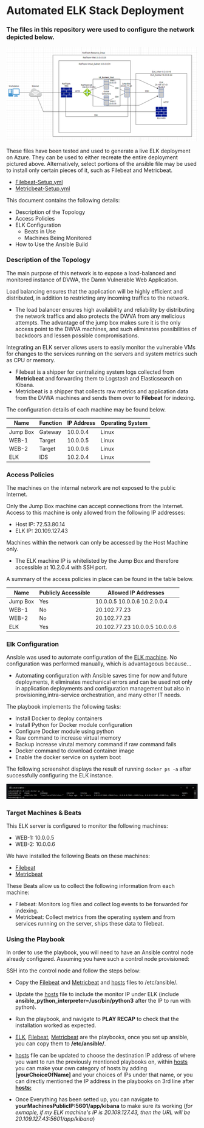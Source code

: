 # Automated ELK Stack Deployment


### The files in this repository were used to configure the network depicted below.

![ELK Network Full Diagram](https://github.com/SimonZhang0122/CyberSecurity-Projects/blob/1df55059afeec943886ad88013bad61ab30ab8c9/ELK%20Network%20Map.png)

These files have been tested and used to generate a live ELK deployment on Azure. They can be used to either recreate the entire deployment pictured above. Alternatively, select portions of the ansible file may be used to install only certain pieces of it, such as Filebeat and Metricbeat.

  - [Filebeat-Setup.yml](https://github.com/SimonZhang0122/CyberSecurity-Projects/blob/9f7ea64a036eec7b0ab1b017842756e2bae28c67/Automated%20ELK%20Deployment/Filebeat-Playbook.yml)
  - [Metricbeat-Setup.yml](https://github.com/SimonZhang0122/CyberSecurity-Projects/blob/947c695a95dfec9401b6dad72a6c29df30d1c938/Automated%20ELK%20Deployment/Metricbeat-Setup.yml)

This document contains the following details:
- Description of the Topology
- Access Policies
- ELK Configuration
  - Beats in Use
  - Machines Being Monitored
- How to Use the Ansible Build


### Description of the Topology

The main purpose of this network is to expose a load-balanced and monitored instance of DVWA, the Damn Vulnerable Web Application.

Load balancing ensures that the application will be highly efficient and distributed, in addition to restricting any incoming traffics to the network.
- The load balancer ensures high availability and reliability by distributing the network traffics and also protects the DWVA from any melicious attempts. The advantage of the jump box makes sure it is the only access point to the DWVA machines, and such eliminates possibilities of backdoors and lessen possible compromisations.

Integrating an ELK server allows users to easily monitor the vulnerable VMs for changes to the services running on the servers and system metrics such as CPU or memory.
- Filebeat is a shipper for centralizing system logs collected from __Metricbeat__ and forwarding them to Logstash and Elasticsearch on Kibana.
- Metricbeat is a shipper that collects raw metrics and application data from the DVWA machines and sends them over to __Filebeat__ for indexing.

The configuration details of each machine may be found below.

| Name     | Function | IP Address | Operating System |
|----------|----------|------------|------------------|
| Jump Box | Gateway  | 10.0.0.4   | Linux            |
| WEB-1    | Target   | 10.0.0.5   | Linux            |
| WEB-2    | Target   | 10.0.0.6   | Linux            |
| ELK      | IDS      | 10.2.0.4   | Linux            |

### Access Policies

The machines on the internal network are not exposed to the public Internet. 

Only the Jump Box machine can accept connections from the Internet. Access to this machine is only allowed from the following IP addresses:
- Host IP: 72.53.80.14
- ELK IP: 20.109.127.43

Machines within the network can only be accessed by the Host Machine only.
- The ELK machine IP is whitelisted by the Jump Box and therefore accessible at 10.2.0.4 with SSH port.

A summary of the access policies in place can be found in the table below.

| Name     | Publicly Accessible | Allowed IP Addresses           |
|----------|---------------------|--------------------------------|
| Jump Box | Yes                 |  10.0.0.5 10.0.0.6 10.2.0.0.4  |
| WEB-1    | No                  |           20.102.77.23         |
| WEB-2    | No                  |           20.102.77.23         |
| ELK      | Yes                 | 20.102.77.23 10.0.0.5 10.0.0.6 |

### Elk Configuration

Ansible was used to automate configuration of the [ELK machine](https://github.com/SimonZhang0122/CyberSecurity-Projects/blob/39568c39d30e4927e7cda0aedcafeb6af1b2042e/Automated%20ELK%20Deployment/ELK-Setup.yml). No configuration was performed manually, which is advantageous because...
- Automating configuration with Ansible saves time for now and future deployments, it eliminates mechanical errors and can be used not only in application deployments and configuration management but also in provisioning,intra-service orchestration, and many other IT needs.

The playbook implements the following tasks:
- Install Docker to deploy containers
- Install Python for Docker module configuration
- Configure Docker module  using python
- Raw command to increase virtual memory
- Backup increase virutal memory command if raw command fails 
- Docker command to download container image
- Enable the docker service on system boot

The following screenshot displays the result of running `docker ps -a` after successfully configuring the ELK instance.

![ELK Container](https://github.com/SimonZhang0122/CyberSecurity-Projects/blob/963a0061bf02c96ebecf0b6c65ae6536f59a2d59/Automated%20ELK%20Deployment/ELK%20Container.png)

### Target Machines & Beats
This ELK server is configured to monitor the following machines:
- WEB-1: 10.0.0.5
- WEB-2: 10.0.0.6

We have installed the following Beats on these machines:
- [Filebeat](https://github.com/SimonZhang0122/CyberSecurity-Projects/blob/963a0061bf02c96ebecf0b6c65ae6536f59a2d59/Automated%20ELK%20Deployment/Filebeat-Setup.yml)
- [Metricbeat](https://github.com/SimonZhang0122/CyberSecurity-Projects/blob/963a0061bf02c96ebecf0b6c65ae6536f59a2d59/Automated%20ELK%20Deployment/Metricbeat-Setup.yml)

These Beats allow us to collect the following information from each machine:
- Filebeat: Monitors log files and collect log events to be forwarded for indexing.
- Metricbeat: Collect metrics from the operating system and from services running on the server, ships these data to filebeat.

### Using the Playbook
In order to use the playbook, you will need to have an Ansible control node already configured. Assuming you have such a control node provisioned: 

SSH into the control node and follow the steps below:
- Copy the [Filebeat](https://github.com/SimonZhang0122/CyberSecurity-Projects/blob/963a0061bf02c96ebecf0b6c65ae6536f59a2d59/Automated%20ELK%20Deployment/Filebeat-Setup.yml)  and [Metricbeat](https://github.com/SimonZhang0122/CyberSecurity-Projects/blob/963a0061bf02c96ebecf0b6c65ae6536f59a2d59/Automated%20ELK%20Deployment/Metricbeat-Setup.yml) and [hosts](https://github.com/SimonZhang0122/CyberSecurity-Projects/blob/39568c39d30e4927e7cda0aedcafeb6af1b2042e/Automated%20ELK%20Deployment/hosts) files to /etc/ansible/. 
- Update the [hosts](https://github.com/SimonZhang0122/CyberSecurity-Projects/blob/39568c39d30e4927e7cda0aedcafeb6af1b2042e/Automated%20ELK%20Deployment/hosts) file to include the monitor IP under ELK (include **ansible_python_interpreter=/usr/bin/python3** after the IP to run with python).
- Run the playbook, and navigate to **PLAY RECAP** to check that the installation worked as expected.

- [ELK](https://github.com/SimonZhang0122/CyberSecurity-Projects/blob/83516e5cb9faa89efb362e41b64bc6f0e99cf8ab/Automated%20ELK%20Deployment/ELK-Setup.yml), [Filebeat](https://github.com/SimonZhang0122/CyberSecurity-Projects/blob/83516e5cb9faa89efb362e41b64bc6f0e99cf8ab/Automated%20ELK%20Deployment/Filebeat-Setup.yml), [Metricbeat](https://github.com/SimonZhang0122/CyberSecurity-Projects/blob/83516e5cb9faa89efb362e41b64bc6f0e99cf8ab/Automated%20ELK%20Deployment/Metricbeat-Setup.yml) are the playbooks, once you set up ansible, you can copy them to **/etc/ansible/**.
- [hosts](https://github.com/SimonZhang0122/CyberSecurity-Projects/blob/83516e5cb9faa89efb362e41b64bc6f0e99cf8ab/Automated%20ELK%20Deployment/hosts) file can be updated to choose the destination IP address of where you want to run the previously mentioned playbooks on, within [hosts](https://github.com/SimonZhang0122/CyberSecurity-Projects/blob/83516e5cb9faa89efb362e41b64bc6f0e99cf8ab/Automated%20ELK%20Deployment/hosts) you can make your own category of hosts by adding **[yourChoiceOfName]** and your choices of IPs under that name, or you can directly mentioned the IP address in the playbooks on 3rd line after [**hosts:**](https://github.com/SimonZhang0122/CyberSecurity-Projects/blob/83516e5cb9faa89efb362e41b64bc6f0e99cf8ab/Automated%20ELK%20Deployment/ELK-Setup.yml#L3)  
- Once Everything has been setted up, you can navigate to **yourMachinesPublicIP:5601/app/kibana** to make sure its working (_for exmaple, if my ELK machine's IP is 20.109.127.43, then the URL will be 20.109.127.43:5601/app/kibana_) 
